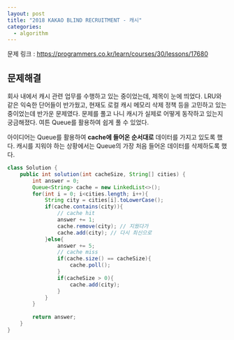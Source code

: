 ```yaml
---
layout: post
title: "2018 KAKAO BLIND RECRUITMENT - 캐시"
categories:
  - algorithm
---
```


문제 링크 : <https://programmers.co.kr/learn/courses/30/lessons/17680>

## 문제해결
회사 내에서 캐시 관련 업무를 수행하고 있는 중이었는데, 제목이 눈에 띄었다. LRU와 같은 익숙한 단어들이 반가웠고, 
현재도 로컬 캐시 메모리 삭제 정책 등을 고민하고 있는 중이었는데 반가운 문제였다. 
문제를 풀고 나니 캐시가 실제로 어떻게 동작하고 있는지 궁금해졌다. 여튼 Queue를 활용하여 쉽게 풀 수 있었다.

아이디어는 Queue를 활용하여 **cache에 들어온 순서대로** 데이터를 가지고 있도록 했다. 캐시를 지워야 하는 상황에서는 Queue의 가장 처음 들어온 데이터를 삭제하도록 했다.

```java
class Solution {
    public int solution(int cacheSize, String[] cities) {
        int answer = 0;
        Queue<String> cache = new LinkedList<>();
        for(int i = 0; i<cities.length; i++){
            String city = cities[i].toLowerCase();
            if(cache.contains(city)){
                // cache hit
                answer += 1;
                cache.remove(city); // 지웠다가
                cache.add(city); // 다시 최신으로
            }else{
                answer += 5;
                // cache miss
                if(cache.size() == cacheSize){
                    cache.poll();
                }
                if(cacheSize > 0){
                    cache.add(city);
                }
            }
        }
        
        return answer;
    }
}
```